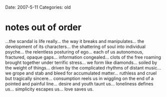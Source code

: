 Date: 2007-5-11
Categories: old

# notes out of order

...the scandal is life really... the way it breaks and manipulates... the development of its characters... the shattering of soul into individual psyche... the relentless posturing of ego... each of us autonomous, fractured, opaque gaps... information congealed... clots of the free roaming brought together under terrific stress... we form like diamonds... soiled by the weight of things... driven by the complicated rhythms of distant music... we grope and stab and bleed for accumulated matter... ruthless and cruel but tragically sincere... consumption reels us in wiggling on the end of a pointed and painful line... desire and youth taunt us... loneliness defines us...  simplicity escapes us... love saves us.
